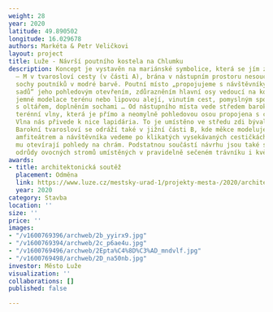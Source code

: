 ```yaml
---
weight: 28
year: 2020
latitude: 49.890502
longitude: 16.029678
authors: Markéta & Petr Veličkovi
layout: project
title: Luže - Návrší poutního kostela na Chlumku
description: Koncept je vystavěn na mariánské symbolice, která se jím zlehka proplétá
  – M v tvarosloví cesty (v části A), brána v nástupním prostoru nesoucí písmena MA,
  sochy poutníků v modré barvě. Poutní místo „propojujeme s návštěvníky veřejných
  sadů“ jeho pohledovým otevřením, zdůrazněním hlavní osy vedoucí na kostel pomocí
  jemné modelace terénu nebo lipovou alejí, vinutím cest, pomyslným spojením prostorů
  s oltářem, doplněním sochami … Od nástupního místa vede středem barokní křivka měkké
  terénní vlny, která je přímo a neomylně pohledovou osou propojena s chrámem na vršku.
  Vlna nás přivede k nice lapidária. To je umístěno ve středu zdi bývalého hřbitova.
  Barokní tvarosloví se odráží také v jižní části B, kde měkce modelujeme svah nad
  amfiteátrem a návštěvníka vedeme po klikatých vysekávaných cestičkách v sadu, které
  mu otevírají pohledy na chrám. Podstatnou součástí návrhu jsou také staré krajové
  odrůdy ovocných stromů umístěných v pravidelně sečeném trávníku i květnaté louce.
awards:
- title: architektonická soutěž
  placement: Odměna
  link: https://www.luze.cz/mestsky-urad-1/projekty-mesta-/2020/architektonicka-soutez-2020/
  year: 2020
category: Stavba
location: ''
size: ''
price: ''
images:
- "/v1600769396/archweb/2b_yyirx9.jpg"
- "/v1600769394/archweb/2c_p6ae4u.jpg"
- "/v1600769496/archweb/2Epta%C4%8D%C3%AD_mndvlf.jpg"
- "/v1600769498/archweb/2D_na50nb.jpg"
investor: Město Luže
visualization: ''
collaborations: []
published: false

---
```

